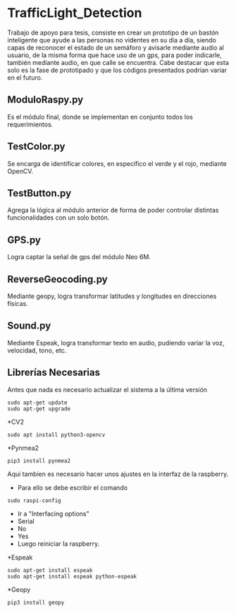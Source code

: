 # TrafficLight_Detection
Trabajo de apoyo para tesis, consiste en crear un prototipo de un bastón inteligente que ayude a las personas no videntes en su día a día, siendo capas de reconocer el estado de un semáforo y avisarle mediante audio al usuario, de la misma forma que hace uso de un gps, para poder indicarle, también mediante audio, en que calle se encuentra. Cabe destacar que esta solo es la fase de prototipado y que los códigos presentados podrían variar en el futuro.


## ModuloRaspy.py 
Es el módulo final, donde se implementan en conjunto todos los requerimientos.

## TestColor.py
Se encarga de identificar colores, en especifico el verde y el rojo, mediante OpenCV.

## TestButton.py
Agrega la lógica al módulo anterior de forma de poder controlar distintas funcionalidades con un solo botón.

## GPS.py
Logra captar la señal de gps del módulo Neo 6M. 

## ReverseGeocoding.py
Mediante geopy, logra transformar latitudes y longitudes en direcciones físicas.

## Sound.py
Mediante Espeak, logra transformar texto en audio, pudiendo variar la voz, velocidad, tono, etc.

## Librerías Necesarias
Antes que nada es necesario actualizar el sistema a la última versión
~~~
sudo apt-get update
sudo apt-get upgrade
~~~

*CV2
~~~
sudo apt install python3-opencv
~~~

*Pynmea2
~~~
pip3 install pynmea2
~~~
Aqui tambien es necesario hacer unos ajustes en la interfaz de la raspberry.
- Para ello se debe escribir el comando
~~~
sudo raspi-config
~~~
- Ir a "Interfacing options"
- Serial
- No
- Yes
- Luego reiniciar la raspberry.

*Espeak
~~~
sudo apt-get install espeak
sudo apt-get install espeak python-espeak
~~~

*Geopy
~~~
pip3 install geopy
~~~
